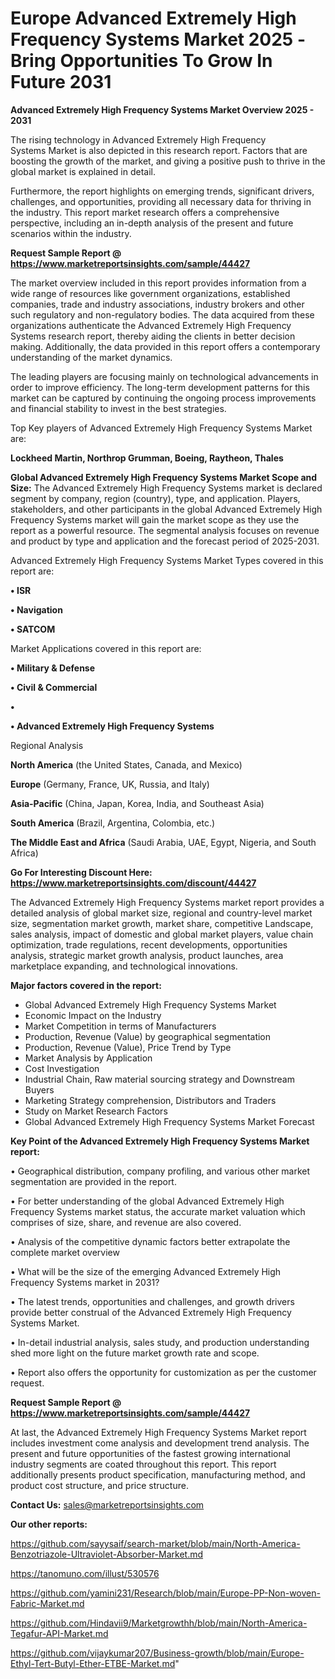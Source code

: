 # Europe Advanced Extremely High Frequency Systems Market 2025 -Bring Opportunities To Grow In Future 2031

<Strong> Advanced Extremely High Frequency Systems Market Overview 2025 - 2031</strong>

The rising technology in Advanced Extremely High Frequency Systems Market is also depicted in this research report. Factors that are boosting the growth of the market, and giving a positive push to thrive in the global market is explained in detail.

Furthermore, the report highlights on emerging trends, significant drivers, challenges, and opportunities, providing all necessary data for thriving in the industry. This report market research offers a comprehensive perspective, including an in-depth analysis of the present and future scenarios within the industry.

<strong>Request Sample Report @ <a href=https://www.marketreportsinsights.com/sample/44427>https://www.marketreportsinsights.com/sample/44427</a></strong>

The market overview included in this report provides information from a wide range of resources like government organizations, established companies, trade and industry associations, industry brokers and other such regulatory and non-regulatory bodies. The data acquired from these organizations authenticate the Advanced Extremely High Frequency Systems research report, thereby aiding the clients in better decision making. Additionally, the data provided in this report offers a contemporary understanding of the market dynamics.

The leading players are focusing mainly on technological advancements in order to improve efficiency. The long-term development patterns for this market can be captured by continuing the ongoing process improvements and financial stability to invest in the best strategies.

Top Key players of Advanced Extremely High Frequency Systems Market are:

<strong>Lockheed Martin, Northrop Grumman, Boeing, Raytheon, Thales</strong>

<strong><b>Global Advanced Extremely High Frequency Systems Market Scope and Size:</b></strong>
The Advanced Extremely High Frequency Systems market is declared segment by company, region (country), type, and application. Players, stakeholders, and other participants in the global Advanced Extremely High Frequency Systems market will gain the market scope as they use the report as a powerful resource. The segmental analysis focuses on revenue and product by type and application and the forecast period of 2025-2031.

Advanced Extremely High Frequency Systems Market Types covered in this report are:

<strong>•  ISR

•  Navigation

•  SATCOM</strong>

Market Applications covered in this report are:

<strong>•  Military & Defense

•  Civil & Commercial

•  

•  Advanced Extremely High Frequency Systems</strong> 

Regional Analysis

<strong>North America</strong> (the United States, Canada, and Mexico)

<strong>Europe</strong> (Germany, France, UK, Russia, and Italy)

<strong>Asia-Pacific</strong> (China, Japan, Korea, India, and Southeast Asia)

<strong>South America</strong> (Brazil, Argentina, Colombia, etc.)

<strong>The Middle East and Africa</strong> (Saudi Arabia, UAE, Egypt, Nigeria, and South Africa)

<strong>Go For Interesting Discount Here: <a href=https://www.marketreportsinsights.com/discount/44427>https://www.marketreportsinsights.com/discount/44427</a></strong>

The Advanced Extremely High Frequency Systems market report provides a detailed analysis of global market size, regional and country-level market size, segmentation market growth, market share, competitive Landscape, sales analysis, impact of domestic and global market players, value chain optimization, trade regulations, recent developments, opportunities analysis, strategic market growth analysis, product launches, area marketplace expanding, and technological innovations.

<strong><b>Major factors covered in the report:</b></strong>
<ul>
  <li>Global Advanced Extremely High Frequency Systems Market </li>
  <li>Economic Impact on the Industry</li>
  <li>Market Competition in terms of Manufacturers</li>
  <li>Production, Revenue (Value) by geographical segmentation</li>
  <li>Production, Revenue (Value), Price Trend by Type</li>
  <li>Market Analysis by Application</li>
  <li>Cost Investigation</li>
  <li>Industrial Chain, Raw material sourcing strategy and Downstream Buyers</li>
  <li>Marketing Strategy comprehension, Distributors and Traders</li>
  <li>Study on Market Research Factors</li>
  <li>Global Advanced Extremely High Frequency Systems Market Forecast</li>
</ul>

<strong><b>Key Point of the Advanced Extremely High Frequency Systems Market report:</b></strong>

• Geographical distribution, company profiling, and various other market segmentation are provided in the report.

• For better understanding of the global Advanced Extremely High Frequency Systems market status, the accurate market valuation which comprises of size, share, and revenue are also covered.

• Analysis of the competitive dynamic factors better extrapolate the complete market overview

• What will be the size of the emerging Advanced Extremely High Frequency Systems market in 2031?

• The latest trends, opportunities and challenges, and growth drivers provide better construal of the Advanced Extremely High Frequency Systems Market.

• In-detail industrial analysis, sales study, and production understanding shed more light on the future market growth rate and scope.

• Report also offers the opportunity for customization as per the customer request.

<strong>Request Sample Report @ <a href=https://www.marketreportsinsights.com/sample/44427>https://www.marketreportsinsights.com/sample/44427</a></strong>

At last, the Advanced Extremely High Frequency Systems Market report includes investment come analysis and development trend analysis. The present and future opportunities of the fastest growing international industry segments are coated throughout this report. This report additionally presents product specification, manufacturing method, and product cost structure, and price structure.

<strong>Contact Us:</strong>
sales@marketreportsinsights.com

<strong>Our other reports:</strong>

<a href=https://github.com/sayysaif/search-market/blob/main/North-America-Benzotriazole-Ultraviolet-Absorber-Market.md>https://github.com/sayysaif/search-market/blob/main/North-America-Benzotriazole-Ultraviolet-Absorber-Market.md</a>

<a href=https://tanomuno.com/illust/530576>https://tanomuno.com/illust/530576</a>

<a href=https://github.com/yamini231/Research/blob/main/Europe-PP-Non-woven-Fabric-Market.md>https://github.com/yamini231/Research/blob/main/Europe-PP-Non-woven-Fabric-Market.md</a>

<a href=https://github.com/Hindavii9/Marketgrowthh/blob/main/North-America-Tegafur-API-Market.md>https://github.com/Hindavii9/Marketgrowthh/blob/main/North-America-Tegafur-API-Market.md</a>

<a href=https://github.com/vijaykumar207/Business-growth/blob/main/Europe-Ethyl-Tert-Butyl-Ether-ETBE-Market.md>https://github.com/vijaykumar207/Business-growth/blob/main/Europe-Ethyl-Tert-Butyl-Ether-ETBE-Market.md</a>"
